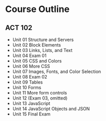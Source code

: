 # Course Outline

## ACT 102

* Unit 01 Structure and Servers
* Unit 02  Block Elements
* Unit 03 Links, Lists, and Text
* Unit 04 Exam 01
* Unit 05 CSS and Colors
* Unit 06 More CSS
* Unit 07 Images, Fonts, and Color Selection
* Unit 08 Exam 02
* Unit 09 Tables
* Unit 10 Forms
* Unit 11 More form controls
* Unit 12 (Exam 03, omitted)
* Unit 13 JavaScript
* Unit 14 JavaScript Objects and JSON
* Unit 15 Final Exam

